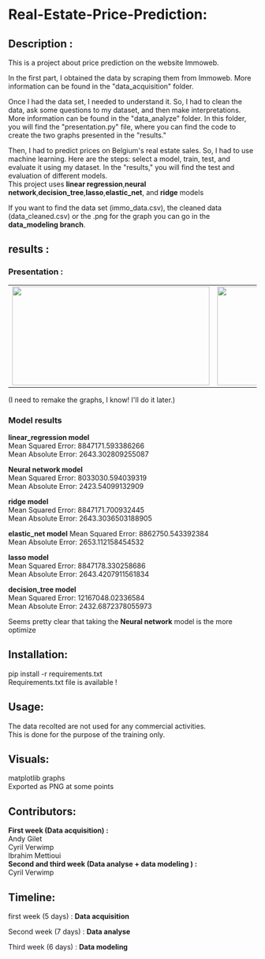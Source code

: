 # Real-Estate-Price-Prediction:

## Description : 

This is a project about price prediction on the website Immoweb.<br>

In the first part, I obtained the data by scraping them from Immoweb. More information can be found in the "data_acquisition" folder.<br>

Once I had the data set, I needed to understand it. So, I had to clean the data, ask some questions to my dataset, and then make interpretations. More information can be found in the "data_analyze" folder. In this folder, you will find the "presentation.py" file, where you can find the code to create the two graphs presented in the "results." <br>

Then, I had to predict prices on Belgium's real estate sales. So, I had to use machine learning. Here are the steps: select a model, train, test, and evaluate it using my dataset. In the "results," you will find the test and evaluation of different models.<br>
This project uses **linear regression**,**neural network**,**decision_tree**,**lasso**,**elastic_net**, and **ridge** models<br>

If you want to find the data set (immo_data.csv), the cleaned data (data_cleaned.csv) or the .png for the graph you can go in the **data_modeling branch**.
## results : 
### Presentation : 
<table>
  <tr>
    <td>
        <img src="https://github.com/chipsi44/real-estate-price-prediction-cyril/blob/data_modeling/Figure_1.png" width="400" height="200">
    </td>
    <td>
        <img src="https://github.com/chipsi44/real-estate-price-prediction-cyril/blob/data_modeling/Figure_2.png" width="400" height="200">
    </td>
  </tr>
</table>
(I need to remake the graphs, I know! I'll do it later.)

### Model results
**linear_regression model** <br>
Mean Squared Error:  8847171.593386266<br>
Mean Absolute Error:  2643.302809255087<br>

**Neural network model** <br>
Mean Squared Error:  8033030.594039319<br>
Mean Absolute Error:  2423.54099132909<br>

**ridge model**<br>
Mean Squared Error:  8847171.700932445<br>
Mean Absolute Error:  2643.3036503188905<br>

**elastic_net model**
Mean Squared Error:  8862750.543392384<br>
Mean Absolute Error:  2653.112158454532<br>

**lasso model**<br>
Mean Squared Error:  8847178.330258686 <br>
Mean Absolute Error:  2643.4207911561834<br>

**decision_tree model**<br>
Mean Squared Error:  12167048.02336584<br>
Mean Absolute Error:  2432.6872378055973<br>

Seems pretty clear that taking the **Neural network** model is the more optimize
## Installation:

pip install -r requirements.txt <br>
Requirements.txt file is available !
## Usage:

The data recolted are not used for any commercial activities. <br>
This is done for the purpose of the training only.

## Visuals:

matplotlib graphs <br>
Exported as PNG at some points

## Contributors:
**First week (Data acquisition) :** <br>
Andy Gilet <br>
Cyril Verwimp <br>
Ibrahim Mettioui <br>
**Second and third week (Data analyse + data modeling ) :** <br>
Cyril Verwimp
## Timeline:
first week (5 days) : **Data acquisition** <br>

Second week (7 days) : **Data analyse** <br>

Third week (6 days) : **Data modeling** <br>

